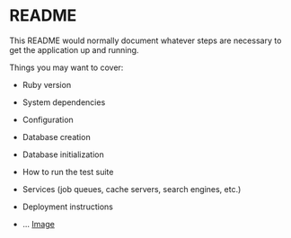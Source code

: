 # README

This README would normally document whatever steps are necessary to get the
application up and running.

Things you may want to cover:

* Ruby version

* System dependencies

* Configuration

* Database creation

* Database initialization

* How to run the test suite

* Services (job queues, cache servers, search engines, etc.)

* Deployment instructions

* ...
[Image](file:///Users/rcasias/Pictures/Photos%20Library.photoslibrary/private/com.apple.Photos/ExternalEditSessions/0FA93E8C-8B87-4F93-8034-4652CF8E84AB/Screen%20Shot%202021-05-11%20at%2012.05.04%20AM.png, "Image")
